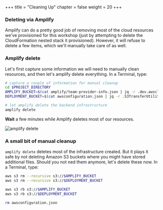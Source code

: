 +++
title = "Cleaning Up"
chapter = false
weight = 20
+++

### Deleting via Amplify

Amplify can do a pretty good job of removing most of the cloud resources we've provisioned for this workshop (just by attempting to delete the CloudFormation nested stack it provisioned). However, it will refuse to delete a few items, which we'll manually take care of as well.

### Amplify delete

Let's first capture some information we will need to manually clean resources, and then let's amplify delete everything.  In a Terminal, type:

```bash
# capture a couple of information for manual cleanup 
cd $PROJECT_DIRECTORY
AMPLIFY_BUCKET=$(cat amplify/team-provider-info.json | jq -r .dev.awscloudformation.DeploymentBucketName)
DEPLOYMENT_BUCKET=$(cat awsconfiguration.json | jq -r .S3TransferUtility.Default.Bucket)

# let amplify delete the backend infrastructure
amplify delete
```

**Wait** a few minutes while Amplify deletes most of our resources.

![amplify delete](/images/80-20-amplify-delete.png)

### A small bit of manual cleanup

`amplify delete` deletes most of the infrastructure created.  But it plays it safe by not deleting Amazon S3 buckets where you might have stored additional files.  Should you not ned them anymore, let's delete these now.  In a Terminal, type:

```bash
aws s3 rm --recursive s3://$AMPLIFY_BUCKET
aws s3 rm --recursive s3://$DEPLOYMENT_BUCKET

aws s3 rb s3://$AMPLIFY_BUCKET
aws s3 rb s3://$DEPLOYMENT_BUCKET

rm awsconfiguration.json
```
